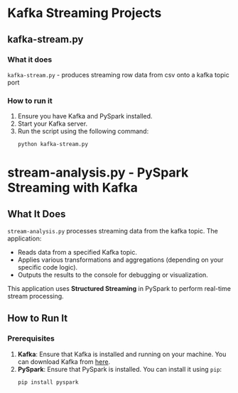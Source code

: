 # Kafka Streaming Projects

## kafka-stream.py

### What it does

`kafka-stream.py` - produces streaming row data from csv onto a kafka topic port

### How to run it

1. Ensure you have Kafka and PySpark installed.
2. Start your Kafka server.
3. Run the script using the following command:
   ```sh
   python kafka-stream.py
   ```

# stream-analysis.py - PySpark Streaming with Kafka

## What It Does

`stream-analysis.py` processes streaming data from the kafka topic. The application:

- Reads data from a specified Kafka topic.
- Applies various transformations and aggregations (depending on your specific code logic).
- Outputs the results to the console for debugging or visualization.

This application uses **Structured Streaming** in PySpark to perform real-time stream processing.

## How to Run It

### Prerequisites

1. **Kafka**: Ensure that Kafka is installed and running on your machine. You can download Kafka from [here](https://kafka.apache.org/downloads).
2. **PySpark**: Ensure that PySpark is installed. You can install it using `pip`:
   ```bash
   pip install pyspark
   ```
